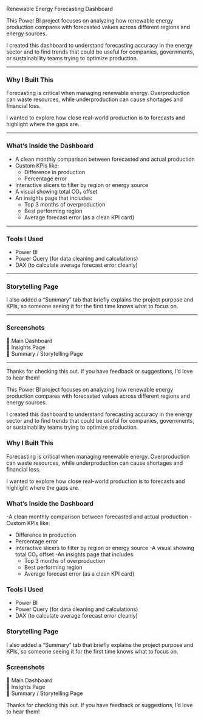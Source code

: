 Renewable Energy Forecasting Dashboard

This Power BI project focuses on analyzing how renewable energy production compares with forecasted values across different regions and energy sources.

I created this dashboard to understand forecasting accuracy in the energy sector and to find trends that could be useful for companies, governments, or sustainability teams trying to optimize production.

---

### Why I Built This

Forecasting is critical when managing renewable energy. Overproduction can waste resources, while underproduction can cause shortages and financial loss.

I wanted to explore how close real-world production is to forecasts and highlight where the gaps are.

---

### What’s Inside the Dashboard

-  A clean monthly comparison between forecasted and actual production
-  Custom KPIs like:
   - Difference in production
   - Percentage error
-  Interactive slicers to filter by region or energy source
-  A visual showing total CO₂ offset
-  An insights page that includes:
   - Top 3 months of overproduction
   - Best performing region
   - Average forecast error (as a clean KPI card)

---

### Tools I Used

- Power BI  
- Power Query (for data cleaning and calculations)  
- DAX (to calculate average forecast error cleanly)

---

### Storytelling Page

I also added a “Summary” tab that briefly explains the project purpose and KPIs, so someone seeing it for the first time knows what to focus on.

---

### Screenshots

📍 Main Dashboard  
📍 Insights Page  
📍 Summary / Storytelling Page

---

Thanks for checking this out. If you have feedback or suggestions, I’d love to hear them!


This Power BI project focuses on analyzing how renewable energy production compares with forecasted values across different regions and energy sources.

I created this dashboard to understand forecasting accuracy in the energy sector and to find trends that could be useful for companies, governments, or sustainability teams trying to optimize production.

### Why I Built This

Forecasting is critical when managing renewable energy. Overproduction can waste resources, while underproduction can cause shortages and financial loss.

I wanted to explore how close real-world production is to forecasts and highlight where the gaps are.

### What’s Inside the Dashboard

-A clean monthly comparison between forecasted and actual production
-Custom KPIs like:
   - Difference in production
   - Percentage error
- Interactive slicers to filter by region or energy source
-A visual showing total CO₂ offset
-An insights page that includes:
   - Top 3 months of overproduction
   - Best performing region
   - Average forecast error (as a clean KPI card)

### Tools I Used

- Power BI  
- Power Query (for data cleaning and calculations)  
- DAX (to calculate average forecast error cleanly)

### Storytelling Page

I also added a “Summary” tab that briefly explains the project purpose and KPIs, so someone seeing it for the first time knows what to focus on.

### Screenshots

📍 Main Dashboard  
📍 Insights Page  
📍 Summary / Storytelling Page

Thanks for checking this out. If you have feedback or suggestions, I’d love to hear them!
